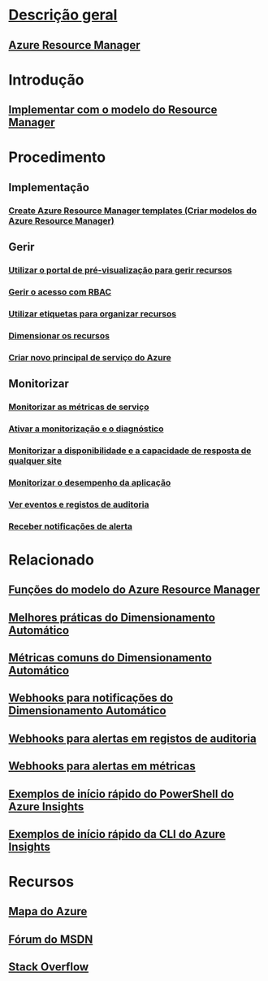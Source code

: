 # [Descrição geral](../azure-portal-overview.md)
## [Azure Resource Manager](../azure-resource-manager/resource-group-overview.md)

# Introdução
## [Implementar com o modelo do Resource Manager](../azure-resource-manager/resource-group-template-deploy.md)

# Procedimento
## Implementação
### [Create Azure Resource Manager templates (Criar modelos do Azure Resource Manager)](../azure-resource-manager/resource-group-authoring-templates.md)

## Gerir
### [Utilizar o portal de pré-visualização para gerir recursos](../azure-resource-manager/resource-group-portal.md)
### [Gerir o acesso com RBAC](../active-directory/role-based-access-control-configure.md)
### [Utilizar etiquetas para organizar recursos](../azure-resource-manager/resource-group-using-tags.md)
### [Dimensionar os recursos](../monitoring-and-diagnostics/insights-how-to-scale.md)
### [Criar novo principal de serviço do Azure](../azure-resource-manager/resource-group-create-service-principal-portal.md)
## Monitorizar
### [Monitorizar as métricas de serviço](../monitoring-and-diagnostics/insights-how-to-customize-monitoring.md)
### [Ativar a monitorização e o diagnóstico](../monitoring-and-diagnostics/insights-how-to-use-diagnostics.md)
### [Monitorizar a disponibilidade e a capacidade de resposta de qualquer site](../application-insights/app-insights-monitor-web-app-availability.md)
### [Monitorizar o desempenho da aplicação](../application-insights/app-insights-azure-web-apps.md)
### [Ver eventos e registos de auditoria](../monitoring-and-diagnostics/insights-debugging-with-events.md)
### [Receber notificações de alerta](../monitoring-and-diagnostics/insights-receive-alert-notifications.md)

# Relacionado
## [Funções do modelo do Azure Resource Manager](../azure-resource-manager/resource-group-template-functions.md)
## [Melhores práticas do Dimensionamento Automático](../monitoring-and-diagnostics/insights-autoscale-best-practices.md)
## [Métricas comuns do Dimensionamento Automático](../monitoring-and-diagnostics/insights-autoscale-common-metrics.md)
## [Webhooks para notificações do Dimensionamento Automático](../monitoring-and-diagnostics/insights-autoscale-to-webhook-email.md)
## [Webhooks para alertas em registos de auditoria](../monitoring-and-diagnostics/insights-auditlog-to-webhook-email.md)
## [Webhooks para alertas em métricas](../monitoring-and-diagnostics/insights-webhooks-alerts.md)
## [Exemplos de início rápido do PowerShell do Azure Insights](../monitoring-and-diagnostics/insights-powershell-samples.md)
## [Exemplos de início rápido da CLI do Azure Insights](../monitoring-and-diagnostics/insights-cli-samples.md)

# Recursos
## [Mapa do Azure](https://azure.microsoft.com/roadmap/)
## [Fórum do MSDN](https://social.msdn.microsoft.com/Forums/en-US/home?forum=windowsazuremanagement) 
## [Stack Overflow](http://stackoverflow.com/questions/tagged/azure-management-portal)





